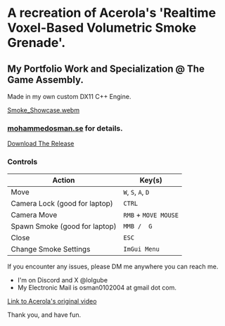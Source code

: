 # A recreation of Acerola's 'Realtime Voxel-Based Volumetric Smoke Grenade'. 
## My Portfolio Work and Specialization @ The Game Assembly.
Made in my own custom DX11 C++ Engine.

[Smoke_Showcase.webm](https://github.com/user-attachments/assets/54185d4c-1c94-4d1a-8c5e-32f0c2228ee0)

### [mohammedosman.se](https://mohammedosman.se/) for details.

[Download The Release](https://github.com/lolgube010/TGA-Portfolio/releases/tag/Release)

### Controls
| Action        | Key(s)               |
|---------------|----------------------|
| Move          | `W`, `S`, `A`, `D`   |
| Camera Lock (good for laptop)  | `CTRL`               |
| Camera Move   | `RMB` + `MOVE MOUSE` |
| Spawn Smoke  (good for laptop)  | `MMB /  G`           |
| Close         | `ESC`                |
| Change Smoke Settings      | `ImGui Menu`         |

If you encounter any issues, please DM me anywhere you can reach me. 

* I'm on Discord and X @lolgube
* My Electronic Mail is osman0102004 at gmail dot com.

[Link to Acerola's original video](https://www.youtube.com/watch?v=ryB8hT5TMSg)

Thank you, and have fun.
